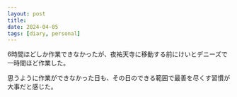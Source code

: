 ```yaml
---
layout: post
title: 
date: 2024-04-05
tags: [diary, personal]
---
```


6時間ほどしか作業できなかったが、夜祐天寺に移動する前にけいとデニーズで一時間ほど作業した。

思うように作業ができなかった日も、その日のできる範囲で最善を尽くす習慣が大事だと感じた。
